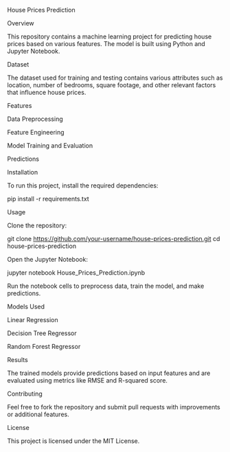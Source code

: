 House Prices Prediction

Overview

This repository contains a machine learning project for predicting house prices based on various features. The model is built using Python and Jupyter Notebook.

Dataset

The dataset used for training and testing contains various attributes such as location, number of bedrooms, square footage, and other relevant factors that influence house prices.

Features

Data Preprocessing

Feature Engineering

Model Training and Evaluation

Predictions

Installation

To run this project, install the required dependencies:

pip install -r requirements.txt

Usage

Clone the repository:

git clone https://github.com/your-username/house-prices-prediction.git
cd house-prices-prediction

Open the Jupyter Notebook:

jupyter notebook House_Prices_Prediction.ipynb

Run the notebook cells to preprocess data, train the model, and make predictions.

Models Used

Linear Regression

Decision Tree Regressor

Random Forest Regressor

Results

The trained models provide predictions based on input features and are evaluated using metrics like RMSE and R-squared score.

Contributing

Feel free to fork the repository and submit pull requests with improvements or additional features.

License

This project is licensed under the MIT License.

